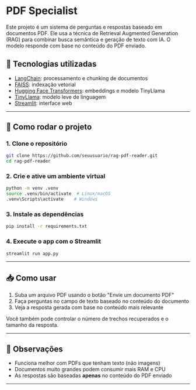 # PDF Specialist

Este projeto é um sistema de perguntas e respostas baseado em documentos PDF. Ele usa a técnica de Retrieval Augmented Generation (RAG) para combinar busca semântica e geração de texto com IA. O modelo responde com base no conteúdo do PDF enviado.

## 🔧 Tecnologias utilizadas

- [LangChain](https://www.langchain.com/): processamento e chunking de documentos
- [FAISS](https://github.com/facebookresearch/faiss): indexação vetorial
- [Hugging Face Transformers](https://huggingface.co/): embeddings e modelo TinyLlama
- [TinyLlama](https://huggingface.co/TinyLlama/TinyLlama-1.1B-Chat-v1.0): modelo leve de linguagem
- [Streamlit](https://streamlit.io/): interface web

---

## 🚀 Como rodar o projeto

### 1. Clone o repositório
```bash
git clone https://github.com/seuusuario/rag-pdf-reader.git
cd rag-pdf-reader
```

### 2. Crie e ative um ambiente virtual
```bash
python -m venv .venv
source .venv/bin/activate  # Linux/macOS
.venv\Scripts\activate    # Windows
```

### 3. Instale as dependências
```bash
pip install -r requirements.txt
```

### 4. Execute o app com o Streamlit
```bash
streamlit run app.py
```

---

## 📥 Como usar
1. Suba um arquivo PDF usando o botão "Envie um documento PDF"
2. Faça perguntas no campo de texto baseado no conteúdo do documento
3. Veja a resposta gerada com base no conteúdo mais relevante

Você também pode controlar o número de trechos recuperados e o tamanho da resposta.

---

## 📌 Observações
- Funciona melhor com PDFs que tenham texto (não imagens)
- Documentos muito grandes podem consumir mais RAM e CPU
- As respostas são baseadas **apenas** no conteúdo do PDF enviado

---

